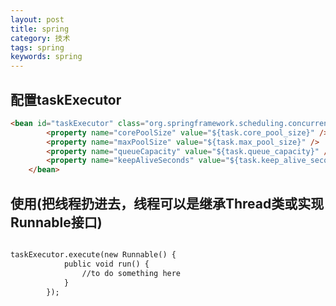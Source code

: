 ```yaml
---
layout: post
title: spring
category: 技术
tags: spring
keywords: spring
---
```


## 配置taskExecutor

```markdown
<bean id="taskExecutor" class="org.springframework.scheduling.concurrent.ThreadPoolTaskExecutor">
		<property name="corePoolSize" value="${task.core_pool_size}" />
		<property name="maxPoolSize" value="${task.max_pool_size}" />
		<property name="queueCapacity" value="${task.queue_capacity}" />
		<property name="keepAliveSeconds" value="${task.keep_alive_seconds}" />
	</bean>
```

## 使用(把线程扔进去，线程可以是继承Thread类或实现Runnable接口)
```markdown

taskExecutor.execute(new Runnable() {
			public void run() {
				//to do something here
			}
		});
```